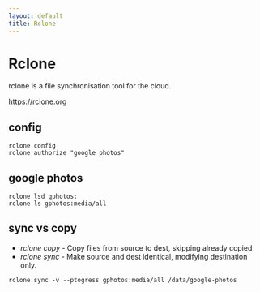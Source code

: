 ```yaml
---
layout: default
title: Rclone
---
```


# Rclone

rclone is a file synchronisation tool for the cloud.

https://rclone.org

## config

```shell
rclone config
rclone authorize "google photos"
```

## google photos

```shell
rclone lsd gphotos:
rclone ls gphotos:media/all
```

## sync vs copy

+ *rclone copy* - Copy files from source to dest, skipping already copied
+ *rclone sync* - Make source and dest identical, modifying destination only.

```shell
rclone sync -v --ptogress gphotos:media/all /data/google-photos
```